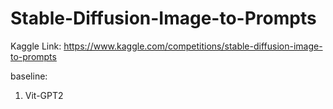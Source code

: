 # Stable-Diffusion-Image-to-Prompts

Kaggle Link: https://www.kaggle.com/competitions/stable-diffusion-image-to-prompts

baseline:


1. Vit-GPT2